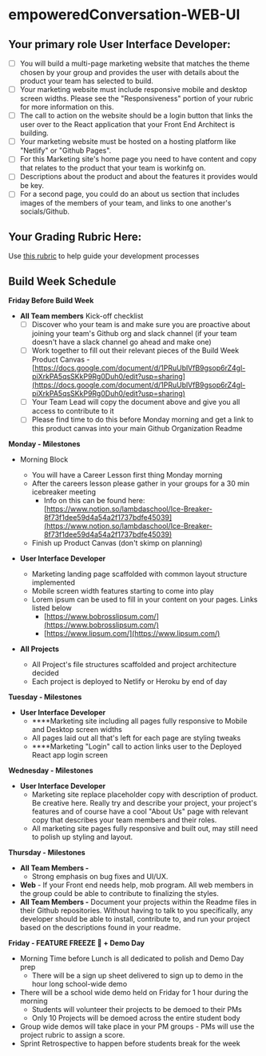 # empoweredConversation-WEB-UI

## **Your primary role User Interface Developer:**

- [ ]  You will build a multi-page marketing website that matches the theme chosen by your group and provides the user with details about the product your team has selected to build.
- [ ]  Your marketing website must include responsive mobile and desktop screen widths. Please see the "Responsiveness" portion of your rubric for more information on this.
- [ ]  The call to action on the website should be a login button that links the user over to the React application that your Front End Architect is building.
- [ ]  Your marketing website must be hosted on a hosting platform like "Netlify" or "Github Pages".
- [ ]  For this Marketing site's home page you need to have content and copy that relates to the product that your team is workinfg on.
- [ ]  Descriptions about the product and about the features it provides would be key.
- [ ]  For a second page, you could do an about us section that includes images of the members of your team, and links to one another's socials/Github. 

## Your Grading Rubric Here:

Use [this rubric](https://docs.google.com/spreadsheets/d/1BbdmSMUdzURMo0wcsr4XSKvegDgB28WkK2wnjmORzDo/edit?usp=sharing) to help guide your development processes

## Build Week Schedule

**Friday Before Build Week** 

- **All Team members** Kick-off checklist
    - [ ]  Discover who your team is and make sure you are proactive about joining your team's Github org and slack channel (if your team doesn't have a slack channel go ahead and make one)
    - [ ]  Work together to fill out their relevant pieces of the Build Week Product Canvas - [https://docs.google.com/document/d/1PRuUblVfB9gsop6rZ4gl-piXrkPA5qsSKkP9Rg0Duh0/edit?usp=sharing](https://docs.google.com/document/d/1PRuUblVfB9gsop6rZ4gl-piXrkPA5qsSKkP9Rg0Duh0/edit?usp=sharing)
    - [ ]  Your Team Lead will copy the document above and give you all access to contribute to it
    - [ ]  Please find time to do this before Monday morning and get a link to this product canvas into your main Github Organization Readme

**Monday - Milestones**

- Morning Block
    - You will have a Career Lesson first thing Monday morning
    - After the careers lesson please gather in your groups for a 30 min icebreaker meeting
        - Info on this can be found here: [https://www.notion.so/lambdaschool/Ice-Breaker-8f73f1dee59d4a54a2f1737bdfe45039](https://www.notion.so/lambdaschool/Ice-Breaker-8f73f1dee59d4a54a2f1737bdfe45039)
    - Finish up Product Canvas (don't skimp on planning)

- **User Interface Developer**
    - Marketing landing page scaffolded with common layout structure implemented
    - Mobile screen width features starting to come into play
    - Lorem ipsum can be used to fill in your content on your pages. Links listed below
        - [https://www.bobrosslipsum.com/](https://www.bobrosslipsum.com/)
        - [https://www.lipsum.com/](https://www.lipsum.com/)
- **All Projects**
    - All Project's file structures scaffolded and project architecture decided
    - Each project is deployed to Netlify or Heroku by end of day

**Tuesday - Milestones**


- **User Interface Developer**
    - ****Marketing site including all pages fully responsive to Mobile and Desktop screen widths
    - All pages laid out all that's left for each page are styling tweaks
    - ****Marketing "Login" call to action links user to the Deployed React app login screen


**Wednesday - Milestones**

- **User Interface Developer**
    - Marketing site replace placeholder copy with description of product. Be creative here. Really try and describe your project, your project's features and of course have a cool "About Us" page with relevant copy that describes your team members and their roles.
    - All marketing site pages fully responsive and built out, may still need to polish up styling and layout.

**Thursday - Milestones** 

- **All Team Members -**
    - Strong emphasis on bug fixes and UI/UX.
- **Web** - If your Front end needs help, mob program. All web members in the group could be able to contribute to finalizing the styles.
- **All Team Members -** Document your projects within the Readme files in their Github repositories. Without having to talk to you specifically, any developer should be able to install, contribute to, and run your project based on the descriptions found in your readme.


**Friday - FEATURE FREEZE 🥶 + Demo Day** 

- Morning Time before Lunch is all dedicated to polish and Demo Day prep
    - There will be a sign up sheet delivered to sign up to demo in the hour long school-wide demo
- There will be a school wide demo held on Friday for 1 hour during the morning
    - Students will volunteer their projects to be demoed to their PMs
    - Only 10 Projects will be demoed across the entire student body
- Group wide demos will take place in your PM groups - PMs will use the project rubric to assign a score.
- Sprint Retrospective to happen before students break for the week